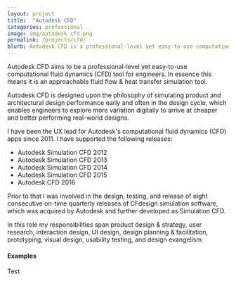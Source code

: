 ```yaml
---
layout: project
title:  "Autodesk CFD"
categories: professional
image: img/autodesk_cfd.png
permalink: /projects/cfd/
blurb: Autodesk CFD is a professional-level yet easy-to-use computational fluid dynamics (CFD) tool for engineers. It is founded on the philosophy of simulating early and often, and is used for fluid flow & heat transfer simulation in a wide range of industries. 
---
```

Autodesk CFD aims to be a professional-level yet easy-to-use computational fluid dynamics (CFD) tool for engineers. In essence this means it is an approachable fluid flow & heat transfer simulation tool. 

Autodesk CFD is designed upon the philosophy of simulating product and architectural design performance early and often in the design cycle, which enables engineers to explore more variation digitally to arrive at cheaper and better performing real-world designs.

I have been the UX lead for Autodesk's computational fluid dynamics (CFD) apps since 2011. I have supported the following releases:

- Autodesk Simulation CFD 2012
- Autodesk Simulation CFD 2013
- Autodesk Simulation CFD 2014
- Autodesk Simulation CFD 2015
- Autodesk CFD 2016

Prior to that I was involved in the design, testing, and release of eight consecutive on-time quarterly releases of CFdesign simulation software, which was acquired by Autodesk and further developed as Simulation CFD.

In this role my responsibilities span product design & strategy, user research, interaction design, UI design, design planning & facilitation, prototyping, visual design, usability testing, and design evangelism. 

#### Examples

Test